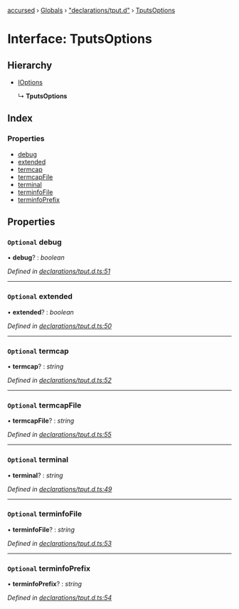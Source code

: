 [accursed](../README.md) › [Globals](../globals.md) › ["declarations/tput.d"](../modules/_declarations_tput_d_.md) › [TputsOptions](_declarations_tput_d_.tputsoptions.md)

# Interface: TputsOptions

## Hierarchy

* [IOptions](_declarations_blessed_d_.widgets.ioptions.md)

  ↳ **TputsOptions**

## Index

### Properties

* [debug](_declarations_tput_d_.tputsoptions.md#optional-debug)
* [extended](_declarations_tput_d_.tputsoptions.md#optional-extended)
* [termcap](_declarations_tput_d_.tputsoptions.md#optional-termcap)
* [termcapFile](_declarations_tput_d_.tputsoptions.md#optional-termcapfile)
* [terminal](_declarations_tput_d_.tputsoptions.md#optional-terminal)
* [terminfoFile](_declarations_tput_d_.tputsoptions.md#optional-terminfofile)
* [terminfoPrefix](_declarations_tput_d_.tputsoptions.md#optional-terminfoprefix)

## Properties

### `Optional` debug

• **debug**? : *boolean*

*Defined in [declarations/tput.d.ts:51](https://github.com/cancerberoSgx/accursed/blob/5b2518e/src/declarations/tput.d.ts#L51)*

___

### `Optional` extended

• **extended**? : *boolean*

*Defined in [declarations/tput.d.ts:50](https://github.com/cancerberoSgx/accursed/blob/5b2518e/src/declarations/tput.d.ts#L50)*

___

### `Optional` termcap

• **termcap**? : *string*

*Defined in [declarations/tput.d.ts:52](https://github.com/cancerberoSgx/accursed/blob/5b2518e/src/declarations/tput.d.ts#L52)*

___

### `Optional` termcapFile

• **termcapFile**? : *string*

*Defined in [declarations/tput.d.ts:55](https://github.com/cancerberoSgx/accursed/blob/5b2518e/src/declarations/tput.d.ts#L55)*

___

### `Optional` terminal

• **terminal**? : *string*

*Defined in [declarations/tput.d.ts:49](https://github.com/cancerberoSgx/accursed/blob/5b2518e/src/declarations/tput.d.ts#L49)*

___

### `Optional` terminfoFile

• **terminfoFile**? : *string*

*Defined in [declarations/tput.d.ts:53](https://github.com/cancerberoSgx/accursed/blob/5b2518e/src/declarations/tput.d.ts#L53)*

___

### `Optional` terminfoPrefix

• **terminfoPrefix**? : *string*

*Defined in [declarations/tput.d.ts:54](https://github.com/cancerberoSgx/accursed/blob/5b2518e/src/declarations/tput.d.ts#L54)*
